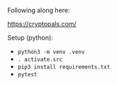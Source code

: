Following along here:

https://cryptopals.com/

Setup (python):
- `python3 -m venv .venv`
- `. activate.src`
- `pip3 install requirements.txt`
- `pytest`

